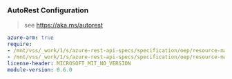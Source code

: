 ### AutoRest Configuration

> see https://aka.ms/autorest

``` yaml
azure-arm: true
require:
- /mnt/vss/_work/1/s/azure-rest-api-specs/specification/oep/resource-manager/readme.md
- /mnt/vss/_work/1/s/azure-rest-api-specs/specification/oep/resource-manager/readme.go.md
license-header: MICROSOFT_MIT_NO_VERSION
module-version: 0.6.0

```